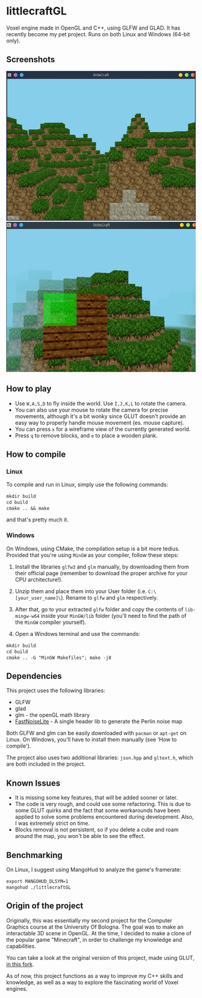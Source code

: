 # littlecraftGL

Voxel engine made in OpenGL and C++, using GLFW and GLAD.
It has recently become my pet project.
Runs on both Linux and Windows (64-bit only).

## Screenshots

![](res/old_screenshot.png)
![](res/screenshot.png)

## How to play

- Use `W,A,S,D` to fly inside the world. Use `I,J,K,L` to rotate the camera.
- You can also use your mouse to rotate the camera for precise movements, although it's a bit wonky since GLUT doesn't provide an easy way to properly handle mouse movement (es. mouse capture).
- You can press `x` for a wireframe view of the currently generated world.
- Press `q` to remove blocks, and `e` to place a wooden plank.

## How to compile

### Linux

To compile and run in Linux, simply use the following commands:

```
mkdir build
cd build
cmake .. && make
```

and that's pretty much it.

### Windows

On Windows, using CMake, the compilation setup is a bit more tedius. Provided that you're using `MinGW` as your compiler, follow these steps:

1. Install the libraries `glfw3` and `glm` manually, by downloading them from their official page (remember to download the proper archive for your CPU architecture!).
2. Unzip them and place them into your User folder (i.e. `C:\[your_user_name]\`). Rename to `glfw` and `glm` respectively.

3. After that, go to your extracted `glfw` folder and copy the contents of `lib-mingw-w64` inside your `MinGW/lib` folder (you'll need to find the path of the `MinGW` compiler yourself).

4. Open a Windows terminal and use the commands:

```
mkdir build
cd build
cmake .. -G "MinGW Makefiles"; make -j8
```

## Dependencies

This project uses the following libraries:

- GLFW
- glad
- glm - the openGL math library
- [FastNoiseLite](https://github.com/Auburn/FastNoiseLite) - A single header lib to generate the Perlin noise map

Both GLFW and glm can be easily downloaded with `pacman` or `apt-get` on Linux. On Windows, you'll have to install them manually (see 'How to compile').

The project also uses two additional libraries: `json.hpp` and `gltext.h`, which are both included in the project.

## Known Issues

- It is missing some key features, that will be added sooner or later.
- The code is very rough, and could use some refactoring. This is due to some GLUT quirks and the fact that some workarounds have been applied to solve some problems encountered during development. Also, I was extremely strict on time.
- Blocks removal is not persistent, so if you delete a cube and roam around the map, you won't be able to see the effect.

## Benchmarking

On Linux, I suggest using MangoHud to analyze the game's framerate:

```
export MANGOHUD_DLSYM=1
mangohud ./littlecraftGL
```

## Origin of the project

Originally, this was essentially my second project for the Computer Graphics course at the University Of Bologna. The goal was to make an interactable 3D scene in OpenGL. At the time, I decided to make a clone of the popular game "Minecraft", in order to challenge my knowledge and capabilities.

You can take a look at the original version of this project, made using GLUT, [in this fork](https://github.com/AngeloGalav/littlecraftGL/tree/glut-consegna).

As of now, this project functions as a way to improve my C++ skills and knowledge, as well as a way to explore the fascinating world of Voxel engines.
